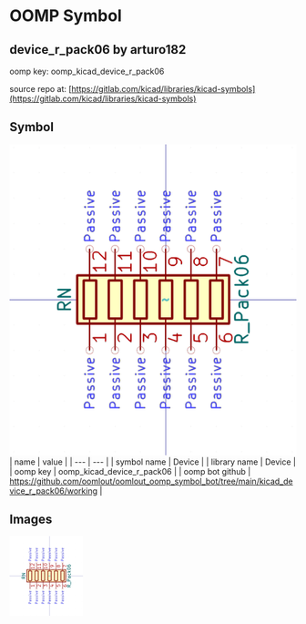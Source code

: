 # OOMP Symbol  
## device_r_pack06  by arturo182  
  
oomp key: oomp_kicad_device_r_pack06  
  
source repo at: [https://gitlab.com/kicad/libraries/kicad-symbols](https://gitlab.com/kicad/libraries/kicad-symbols)  
## Symbol  
  
[![working.png](working_600.png)](working.png)  
| name | value | 
| --- | --- | 
| symbol name | Device | 
| library name | Device | 
| oomp key | oomp_kicad_device_r_pack06 | 
| oomp bot github | https://github.com/oomlout/oomlout_oomp_symbol_bot/tree/main/kicad_device_r_pack06/working | 
## Images  
  
[![working.png](working_140.png)](working.png)  
